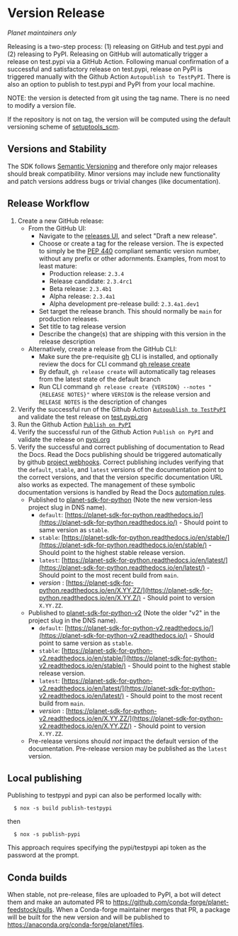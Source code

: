 # Version Release

*Planet maintainers only*

Releasing is a two-step process: (1) releasing on GitHub and test.pypi and (2) releasing to PyPI. Releasing on GitHub will automatically trigger a release on test.pypi via a GitHub Action. Following manual confirmation of a successful and satisfactory release on test.pypi, release on PyPI is triggered manually with the Github Action `Autopublish to TestPyPI`. There is also an option to publish to test.pypi and PyPI from your local machine.

NOTE: the version is detected from git using the tag name. There is no need to modify a version file.

If the repository is not on tag, the version will be computed using the default versioning scheme of [setuptools_scm](https://setuptools-scm.readthedocs.io/en/latest/usage/#default-versioning-scheme).

## Versions and Stability

The SDK follows [Semantic Versioning](https://semver.org/spec/v2.0.0.html) and therefore only major releases should break compatibility. Minor versions may include new functionality and patch versions address bugs or trivial changes (like documentation).

## Release Workflow

1. Create a new GitHub release:
   * From the GitHub UI:
     * Navigate to the [releases UI](https://github.com/planetlabs/planet-client-python/releases), and select "Draft a new release".
     * Choose or create a tag for the release version.  The is expected to simply be the [PEP 440](https://peps.python.org/pep-0440/)
       compliant semantic version number, without any prefix or other adornments.  Examples, from most to least mature:
       * Production release: `2.3.4`
       * Release candidate: `2.3.4rc1`
       * Beta release: `2.3.4b1`
       * Alpha release: `2.3.4a1`
       * Alpha development pre-release build: `2.3.4a1.dev1`
     * Set target the release branch.  This should normally be `main` for production releases.
     * Set title to tag release version
     * Describe the change(s) that are shipping with this version in the release description
   * Alternatively, create a release from the GitHub CLI:
     * Make sure the pre-requisite [gh](https://cli.github.com/manual/gh) CLI is installed, and optionally review the docs for CLI command [gh release create](https://cli.github.com/manual/gh_release_create)
     * By default, `gh release create` will automatically tag releases from the latest state of the default branch
     * Run CLI command `gh release create {VERSION} --notes "{RELEASE NOTES}"` where `VERSION` is the release version and `RELEASE NOTES` is the description of changes
2. Verify the successful run of the Github Action [`Autopublish to TestPyPI`](https://github.com/planetlabs/planet-client-python/actions/workflows/autopublish-testpypi.yml) and validate the test release on [test.pypi.org](https://test.pypi.org/project/planet/)
3. Run the Github Action [`Publish on PyPI`](https://github.com/planetlabs/planet-client-python/actions/workflows/publish-pypi.yml)
4. Verify the successful run of the Github Action `Publish on PyPI` and validate the release on [pypi.org](https://pypi.org/project/planet/)
5. Verify the successful and correct publishing of documentation to Read the Docs.
   Read the Docs publishing should be triggered automatically by github
   [project webhooks](https://github.com/planetlabs/planet-client-python/settings/hooks).
   Correct publishing includes verifying that the `default`, `stable`, and `latest`
   versions of the documentation point to the correct versions, and that the version
   specific documentation URL also works as expected.  The management of these
   symbolic documentation versions is handled by Read the Docs
   [automation rules](https://app.readthedocs.org/dashboard/planet-sdk-for-python/rules/).
   * Published to [planet-sdk-for-python](https://planet-sdk-for-python.readthedocs.io/en/latest/) (Note the new version-less project slug in DNS name).
     * `default`: [https://planet-sdk-for-python.readthedocs.io/](https://planet-sdk-for-python.readthedocs.io/) - Should point to same version as `stable`.
     * `stable`: [https://planet-sdk-for-python.readthedocs.io/en/stable/](https://planet-sdk-for-python.readthedocs.io/en/stable/) - Should point to the highest stable release version.
     * `latest`: [https://planet-sdk-for-python.readthedocs.io/en/latest/](https://planet-sdk-for-python.readthedocs.io/en/latest/) - Should point to the most recent build from `main`.
     * _version_ : [https://planet-sdk-for-python.readthedocs.io/en/X.YY.ZZ/](https://planet-sdk-for-python.readthedocs.io/en/X.YY.Z/) - Should point to version `X.YY.ZZ`.
   * Published to [planet-sdk-for-python-v2](https://planet-sdk-for-python-v2.readthedocs.io/en/latest/) (Note the older "v2" in the project slug in the DNS name).
     * `default`: [https://planet-sdk-for-python-v2.readthedocs.io/](https://planet-sdk-for-python-v2.readthedocs.io/) - Should point to same version as `stable`.
     * `stable`: [https://planet-sdk-for-python-v2.readthedocs.io/en/stable/](https://planet-sdk-for-python-v2.readthedocs.io/en/stable/) - Should point to the highest stable release version.
     * `latest`: [https://planet-sdk-for-python-v2.readthedocs.io/en/latest/](https://planet-sdk-for-python-v2.readthedocs.io/en/latest/) - Should point to the most recent build from `main`.
     * _version_ : [https://planet-sdk-for-python-v2.readthedocs.io/en/X.YY.ZZ/](https://planet-sdk-for-python-v2.readthedocs.io/en/X.YY.ZZ/) - Should point to version `X.YY.ZZ`.
   * Pre-release versions should _not_ impact the default version of the documentation. Pre-release version may be published as the `latest` version.


## Local publishing

Publishing to testpypi and pypi can also be performed locally with:

```console
  $ nox -s build publish-testpypi
```
then
```console
  $ nox -s publish-pypi
```

This approach requires specifying the pypi/testpypi api token as the password at the prompt.


## Conda builds

When stable, not pre-release, files are uploaded to PyPI, a bot will detect them and make an automated PR to https://github.com/conda-forge/planet-feedstock/pulls. When a Conda-forge maintainer merges that PR, a package will be built for the new version and will be published to https://anaconda.org/conda-forge/planet/files.
